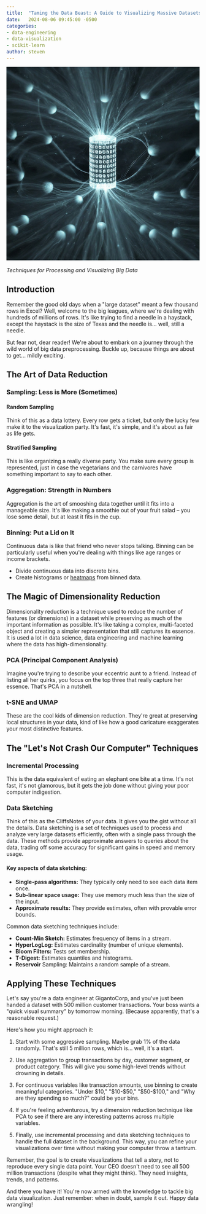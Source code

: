 ```yaml
---
title:  "Taming the Data Beast: A Guide to Visualizing Massive Datasets"
date:   2024-08-06 09:45:00 -0500
categories:
- data-engineering
- data-visualization
- scikit-learn
author: steven
---
```



![](/assets/images/big-data-md.png)

_Techniques for Processing and Visualizing Big Data_

## Introduction

Remember the good old days when a "large dataset" meant a few thousand rows in Excel? Well, welcome to the big leagues, where we're dealing with hundreds of millions of rows. It's like trying to find a needle in a haystack, except the haystack is the size of Texas and the needle is... well, still a needle.

But fear not, dear reader! We're about to embark on a journey through the wild world of big data preprocessing. Buckle up, because things are about to get... mildly exciting.

## The Art of Data Reduction

### Sampling: Less is More (Sometimes)

#### Random Sampling
Think of this as a data lottery. Every row gets a ticket, but only the lucky few make it to the visualization party. It's fast, it's simple, and it's about as fair as life gets.

#### Stratified Sampling
This is like organizing a really diverse party. You make sure every group is represented, just in case the vegetarians and the carnivores have something important to say to each other.

### Aggregation: Strength in Numbers

Aggregation is the art of smooshing data together until it fits into a manageable size. It's like making a smoothie out of your fruit salad – you lose some detail, but at least it fits in the cup.

### Binning: Put a Lid on It

Continuous data is like that friend who never stops talking. Binning can be particularly useful when you're dealing with things like age ranges or income brackets.
* Divide continuous data into discrete bins.
* Create histograms or [heatmaps](https://en.wikipedia.org/wiki/Heat_map) from binned data.

## The Magic of Dimensionality Reduction
Dimensionality reduction is a technique used to reduce the number of features (or dimensions) in a dataset while preserving as much of the important information as possible. It's like taking a complex, multi-faceted object and creating a simpler representation that still captures its essence.  It is used a lot in data science, data engineering and machine learning where the data has high-dimensionality.

### PCA (Principal Component Analysis)
Imagine you're trying to describe your eccentric aunt to a friend. Instead of listing all her quirks, you focus on the top three that really capture her essence. That's PCA in a nutshell.

### t-SNE and UMAP
These are the cool kids of dimension reduction. They're great at preserving local structures in your data, kind of like how a good caricature exaggerates your most distinctive features.

## The "Let's Not Crash Our Computer" Techniques

### Incremental Processing
This is the data equivalent of eating an elephant one bite at a time. It's not fast, it's not glamorous, but it gets the job done without giving your poor computer indigestion.

### Data Sketching
Think of this as the CliffsNotes of your data. It gives you the gist without all the details. Data sketching is a set of techniques used to process and analyze very large datasets efficiently, often with a single pass through the data. These methods provide approximate answers to queries about the data, trading off some accuracy for significant gains in speed and memory usage.

#### Key aspects of data sketching:
* **Single-pass algorithms:** They typically only need to see each data item once.
* **Sub-linear space usage:** They use memory much less than the size of the input.
* **Approximate results:** They provide estimates, often with provable error bounds.

Common data sketching techniques include:

* **Count-Min Sketch:** Estimates frequency of items in a stream.
* **HyperLogLog:** Estimates cardinality (number of unique elements).
* **Bloom Filters:** Tests set membership.
* **T-Digest:** Estimates quantiles and histograms.
* **Reservoir** Sampling: Maintains a random sample of a stream.

## Applying These Techniques

Let's say you're a data engineer at GigantoCorp, and you've just been handed a dataset with 500 million customer transactions. Your boss wants a "quick visual summary" by tomorrow morning. (Because apparently, that's a reasonable request.)

Here's how you might approach it:

1. Start with some aggressive sampling. Maybe grab 1% of the data randomly. That's still 5 million rows, which is... well, it's a start.

2. Use aggregation to group transactions by day, customer segment, or product category. This will give you some high-level trends without drowning in details.

3. For continuous variables like transaction amounts, use binning to create meaningful categories. "Under $10," "$10-$50," "$50-$100," and "Why are they spending so much?" could be your bins.

4. If you're feeling adventurous, try a dimension reduction technique like PCA to see if there are any interesting patterns across multiple variables.

5. Finally, use incremental processing and data sketching techniques to handle the full dataset in the background. This way, you can refine your visualizations over time without making your computer throw a tantrum.

Remember, the goal is to create visualizations that tell a story, not to reproduce every single data point. Your CEO doesn't need to see all 500 million transactions (despite what they might think). They need insights, trends, and patterns.

And there you have it! You're now armed with the knowledge to tackle big data visualization. Just remember: when in doubt, sample it out. Happy data wrangling!